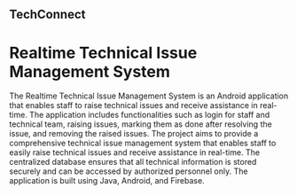 ## TechConnect

# Realtime Technical Issue Management System
The Realtime Technical Issue Management System is an Android application that enables staff to raise technical issues and receive assistance in real-time. The application includes functionalities such as login for staff and technical team, raising issues, marking them as done after resolving the issue, and removing the raised issues. The project aims to provide a comprehensive technical issue management system that enables staff to easily raise technical issues and receive assistance in real-time. The centralized database ensures that all technical information is stored securely and can be accessed by authorized personnel only. The application is built using Java, Android, and Firebase.
